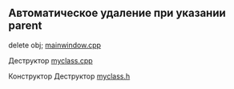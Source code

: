 Автоматическое удаление при указании parent
-------------------------------------------
delete obj;
[mainwindow.cpp](mainwindow.cpp)

Деструктор
[myclass.cpp](myclass.cpp)

Конструктор
Деструктор
[myclass.h](myclass.h)

